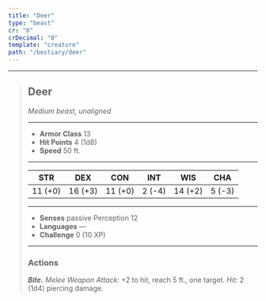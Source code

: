 ```yaml
---
title: "Deer"
type: "beast"
cr: "0"
crDecimal: "0"
template: "creature"
path: "/bestiary/deer"
---
```


___
>
> ## Deer
>*Medium beast, unaligned*
> ___
>
> - **Armor Class** 13
> - **Hit Points** 4 (1d8)
> - **Speed** 50 ft.
>___
>
>|STR|DEX|CON|INT|WIS|CHA|
>|:---:|:---:|:---:|:---:|:---:|:---:|
>|11 (+0)|16 (+3)|11 (+0)|2 (-4)|14 (+2)|5 (-3)|
>___
>
> - **Senses** passive Perception 12
> - **Languages** —
> - **Challenge** 0 (10 XP)
> ___
>
>
> ### Actions
>
> ***Bite.*** *Melee Weapon Attack:* +2 to hit, reach 5 ft., one target. *Hit:* 2 (1d4) piercing damage.
